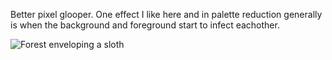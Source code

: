 Better pixel glooper. One effect I like here and in palette reduction generally is when the background and foreground start to infect eachother.

![Forest enveloping a sloth](https://grant-uploader.s3.amazonaws.com/2024-08-01-22-32-31-800.jpg)
